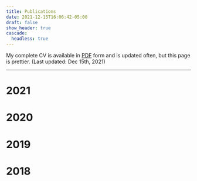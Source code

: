 ```yaml
---
title: Publications
date: 2021-12-15T16:06:42-05:00
draft: false
show_header: true
cascade:
  headless: true
---
```


My complete CV is available in [PDF](Simple_CV.pdf) form and is updated often, but this page is prettier. (Last updated: Dec 15th, 2021)

---

# 2021

# 2020

# 2019

# 2018

##
